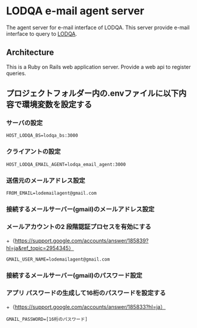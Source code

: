 # LODQA e-mail agent server

The agent server for e-mail interface of LODQA.
This server provide e-mail interface to query to [LODQA](http://lodqa.org/).

## Architecture

This is a Ruby on Rails web application server.
Provide a web api to register queries.

## プロジェクトフォルダー内の.envファイルに以下内容で環境変数を設定する

### サーバの設定
```
HOST_LODQA_BS=lodqa_bs:3000
```
### クライアントの設定
```
HOST_LODQA_EMAIL_AGENT=lodqa_email_agent:3000
```
### 送信元のメールアドレス設定
```
FROM_EMAIL=lodemailagent@gmail.com
```
### 接続するメールサーバー(gmail)のメールアドレス設定
### メールアカウントの2 段階認証プロセスを有効にする
+（https://support.google.com/accounts/answer/185839?hl=ja&ref_topic=2954345）
```
GMAIL_USER_NAME=lodemailagent@gmail.com
```
### 接続するメールサーバー(gmail)のパスワード設定
### アプリ パスワードの生成して16桁のパスワードを設定する
+（https://support.google.com/accounts/answer/185833?hl=ja）
```
GMAIL_PASSWORD=[16桁のパスワード]
```
